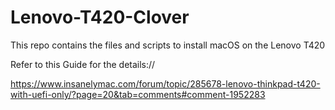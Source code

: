 # Lenovo-T420-Clover

This repo contains the files and scripts to install macOS on the Lenovo T420

Refer to this Guide for the details://

https://www.insanelymac.com/forum/topic/285678-lenovo-thinkpad-t420-with-uefi-only/?page=20&tab=comments#comment-1952283
